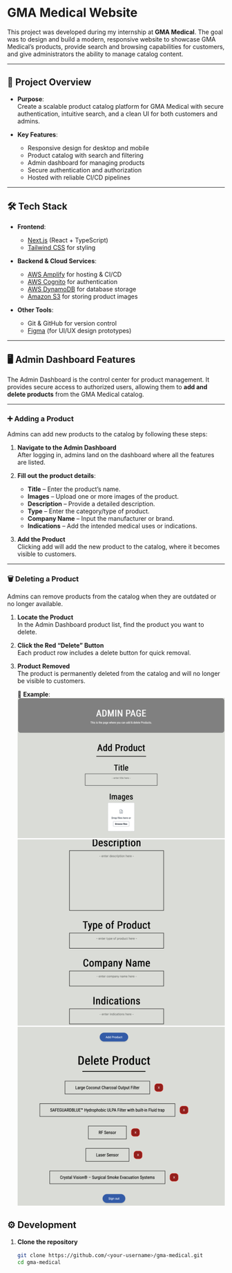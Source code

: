 # GMA Medical Website  

This project was developed during my internship at **GMA Medical**. The goal was to design and build a modern, responsive website to showcase GMA Medical’s products, provide search and browsing capabilities for customers, and give administrators the ability to manage catalog content.  

---

## 🚀 Project Overview  

- **Purpose**:  
  Create a scalable product catalog platform for GMA Medical with secure authentication, intuitive search, and a clean UI for both customers and admins.  

- **Key Features**:  
  - Responsive design for desktop and mobile  
  - Product catalog with search and filtering  
  - Admin dashboard for managing products  
  - Secure authentication and authorization  
  - Hosted with reliable CI/CD pipelines  

---

## 🛠️ Tech Stack  

- **Frontend**:  
  - [Next.js](https://nextjs.org/) (React + TypeScript)  
  - [Tailwind CSS](https://tailwindcss.com/) for styling  

- **Backend & Cloud Services**:  
  - [AWS Amplify](https://aws.amazon.com/amplify/) for hosting & CI/CD  
  - [AWS Cognito](https://aws.amazon.com/cognito/) for authentication  
  - [AWS DynamoDB](https://aws.amazon.com/dynamodb/) for database storage  
  - [Amazon S3](https://aws.amazon.com/s3/) for storing product images

- **Other Tools**:  
  - Git & GitHub for version control  
  - [Figma](https://www.figma.com/design/RFZZEurapkFB1Auxnz5dgI/GMA-Medical-High-Fidelity-Wireframe?node-id=0-1&t=bVhGmZl2JcJot2lj-1) (for UI/UX design prototypes)  

---

## 🖥️ Admin Dashboard Features  

The Admin Dashboard is the control center for product management. It provides secure access to authorized users, allowing them to **add and delete products** from the GMA Medical catalog.  

---

### ➕ Adding a Product  

Admins can add new products to the catalog by following these steps:  

1. **Navigate to the Admin Dashboard**  
   After logging in, admins land on the dashboard where all the features are listed.   

2. **Fill out the product details**:  
   - **Title** – Enter the product’s name.  
   - **Images** – Upload one or more images of the product.  
   - **Description** – Provide a detailed description.  
   - **Type** – Enter the category/type of product.  
   - **Company Name** – Input the manufacturer or brand.  
   - **Indications** – Add the intended medical uses or indications.  

3. **Add the Product**  
   Clicking add will add the new product to the catalog, where it becomes visible to customers.  

---

### 🗑️ Deleting a Product  

Admins can remove products from the catalog when they are outdated or no longer available.  

1. **Locate the Product**  
   In the Admin Dashboard product list, find the product you want to delete.  

2. **Click the Red “Delete” Button**  
   Each product row includes a delete button for quick removal.   

3. **Product Removed**  
  The product is permanently deleted from the catalog and will no longer be visible to customers.   

   📸 **Example**:  
![image](public/Markdown/ss1.png)
![image](public/Markdown/ss2.png)
![image](public/Markdown/ss3.png) 

## ⚙️ Development  

1. **Clone the repository**  
   ```bash
   git clone https://github.com/<your-username>/gma-medical.git
   cd gma-medical

